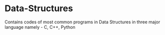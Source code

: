 # Data-Structures
Contains codes of most common programs in Data Structures in three major language namely - C, C++, Python

